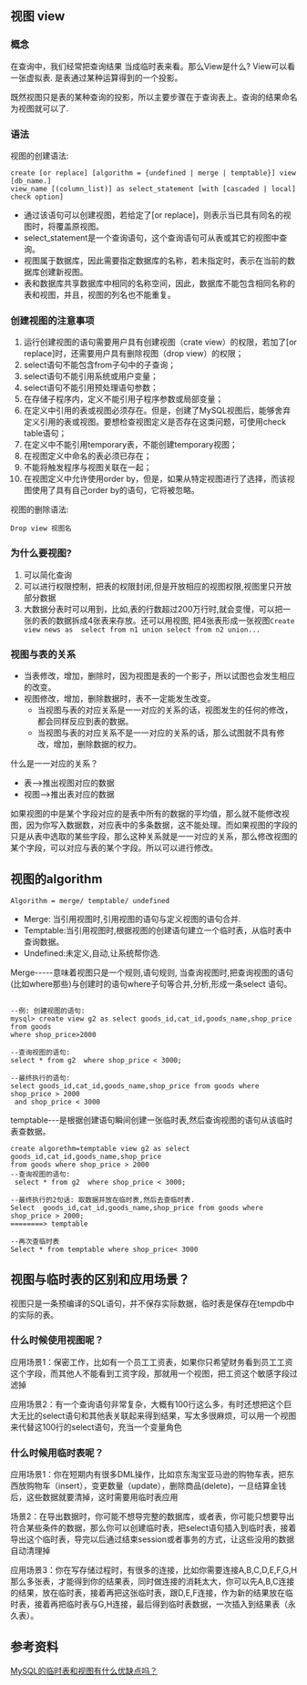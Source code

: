 ## 视图 view

### 概念

在查询中，我们经常把查询结果 当成临时表来看。那么View是什么? View可以看一张虚拟表. 是表通过某种运算得到的一个投影。


既然视图只是表的某种查询的投影，所以主要步骤在于查询表上。查询的结果命名为视图就可以了.


### 语法

视图的创建语法:

```mysql
create [or replace] [algorithm = {undefined | merge | temptable}] view [db_name.] 
view_name [(column_list)] as select_statement [with [cascaded | local] check option]
```

* 通过该语句可以创建视图，若给定了[or replace]，则表示当已具有同名的视图时，将覆盖原视图。
* select_statement是一个查询语句，这个查询语句可从表或其它的视图中查询。
* 视图属于数据库，因此需要指定数据库的名称，若未指定时，表示在当前的数据库创建新视图。
* 表和数据库共享数据库中相同的名称空间，因此，数据库不能包含相同名称的表和视图，并且，视图的列名也不能重复。


### 创建视图的注意事项

1. 运行创建视图的语句需要用户具有创建视图（crate view）的权限，若加了[or replace]时，还需要用户具有删除视图（drop view）的权限；
2. select语句不能包含from子句中的子查询；
3. select语句不能引用系统或用户变量；
4. select语句不能引用预处理语句参数；
5. 在存储子程序内，定义不能引用子程序参数或局部变量；
6. 在定义中引用的表或视图必须存在。但是，创建了MySQL视图后，能够舍弃定义引用的表或视图。要想检查视图定义是否存在这类问题，可使用check table语句；
7. 在定义中不能引用temporary表，不能创建temporary视图；
8. 在视图定义中命名的表必须已存在；
9. 不能将触发程序与视图关联在一起；
10. 在视图定义中允许使用order by，但是，如果从特定视图进行了选择，而该视图使用了具有自己order by的语句，它将被忽略。



视图的删除语法:

`Drop view 视图名`

### 为什么要视图?

1. 可以简化查询
2. 可以进行权限控制，把表的权限封闭,但是开放相应的视图权限,视图里只开放部分数据
3. 大数据分表时可以用到，比如,表的行数超过200万行时,就会变慢，可以把一张的表的数据拆成4张表来存放。还可以用视图, 把4张表形成一张视图`Create view news as  select from n1 union select from n2 union...`



### 视图与表的关系

* 当表修改，增加，删除时，因为视图是表的一个影子，所以试图也会发生相应的改变。
* 视图修改，增加，删除数据时，表不一定能发生改变。
   * 当视图与表的对应关系是一一对应的关系的话，视图发生的任何的修改，都会同样反应到表的数据。
   * 当视图与表的对应关系不是一一对应的关系的话，那么试图就不具有修改，增加，删除数据的权力。


什么是一一对应的关系？

* 表-->推出视图对应的数据
* 视图-->推出表对应的数据

如果视图的中是某个字段对应的是表中所有的数据的平均值，那么就不能修改视图，因为你写入数据数，对应表中的多条数据，这不能处理。而如果视图的字段的只是从表中选取的某些字段，那么这种关系就是一一对应的关系，那么修改视图的某个字段，可以对应与表的某个字段。所以可以进行修改。

## 视图的algorithm

`Algorithm = merge/ temptable/ undefined`

* Merge: 当引用视图时,引用视图的语句与定义视图的语句合并.
* Temptable:当引用视图时,根据视图的创建语句建立一个临时表，从临时表中查询数据。
* Undefined:未定义,自动,让系统帮你选.

Merge-----意味着视图只是一个规则,语句规则, 当查询视图时,把查询视图的语句(比如where那些)与创建时的语句where子句等合并,分析,形成一条select 语句。

```mysql

--例: 创建视图的语句:
mysql> create view g2 as select goods_id,cat_id,goods_name,shop_price from goods 
where shop_price>2000

--查询视图的语句:
select * from g2  where shop_price < 3000;

--最终执行的语句:
select goods_id,cat_id,goods_name,shop_price from goods where shop_price > 2000
 and shop_price < 3000
```


temptable---是根据创建语句瞬间创建一张临时表,然后查询视图的语句从该临时表查数据。

```mysql
create algorethm=temptable view g2 as select goods_id,cat_id,goods_name,shop_price 
from goods where shop_price > 2000
--查询视图的语句:
 select * from g2  where shop_price < 3000;

--最终执行的2句话: 取数据并放在临时表,然后去查临时表.
Select  goods_id,cat_id,goods_name,shop_price from goods where shop_price > 2000;
========> temptable

--再次查临时表
Select * from temptable where shop_price< 3000
```


## 视图与临时表的区别和应用场景？

视图只是一条预编译的SQL语句，并不保存实际数据，临时表是保存在tempdb中的实际的表。

### 什么时候使用视图呢？

应用场景1：保密工作，比如有一个员工工资表，如果你只希望财务看到员工工资这个字段，而其他人不能看到工资字段，那就用一个视图，把工资这个敏感字段过滤掉

应用场景2：有一个查询语句非常复杂，大概有100行这么多，有时还想把这个巨大无比的select语句和其他表关联起来得到结果，写太多很麻烦，可以用一个视图来代替这100行的select语句，充当一个变量角色

### 什么时候用临时表呢？

应用场景1：你在短期内有很多DML操作，比如京东淘宝亚马逊的购物车表，把东西放购物车（insert），变更数量（update），删除商品(delete)，一旦结算金钱后，这些数据就要清掉，这时需要用临时表应用

场景2：在导出数据时，你可能不想导完整的数据库，或者表，你可能只想要导出符合某些条件的数据，那么你可以创建临时表，把select语句插入到临时表，接着导出这个临时表，导完以后通过结束session或者事务的方式，让这些没用的数据自动清理掉

应用场景3：你在写存储过程时，有很多的连接，比如你需要连接A,B,C,D,E,F,G,H那么多张表，才能得到你的结果表，同时做连接的消耗太大，你可以先A,B,C连接的结果，放在临时表，接着再把这张临时表，跟D,E,F连接，作为新的结果放在临时表，接着再把临时表与G,H连接，最后得到临时表数据，一次插入到结果表（永久表）。





## 参考资料

[MySQL的临时表和视图有什么优缺点吗？](https://www.zhihu.com/question/21675233/answer/101170877)